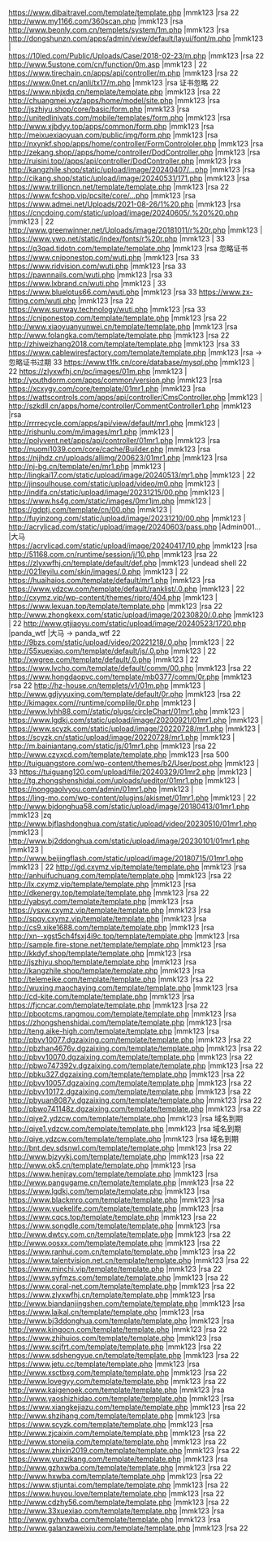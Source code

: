 https://www.dibaitravel.com/template/template.php |mmk123 |rsa    22
http://www.my1166.com/360scan.php |mmk123 |rsa  
http://www.beonly.com.cn/templets/system/1m.php |mmk123 |rsa  
http://dongshunzn.com/apps/admin/view/default/layui/font/m.php |mmk123 |  
https://10led.com/Public/Uploads/Case/2018-02-23/m.php |mmk123 |rsa     22
http://www.5ustone.com/cn/function/0m.asp |mmk123 |      22
https://www.tirechain.cn/apps/api/controller/m.php |mmk123 |rsa    22
https://www.0net.cn/anli/tx17/m.php |mmk123 |rsa   证书忽略   22
https://www.nbjxdq.cn/template/template.php |mmk123 |rsa  22
http://chuangmei.xyz/apps/home/model/site.php |mmk123 |rsa  
http://jszhiyu.shop/core/basic/form.php |mmk123 |rsa  
http://unitedlinivats.com/mobile/templates/form.php |mmk123 |rsa  
http://www.xjbdyy.top/apps/common/form.php |mmk123 |rsa  
http://meixuexiaoyuan.com/public/img/form.php |mmk123 |rsa  
http://nxynkf.shop/apps/home/controller/FormControloler.php |mmk123 |rsa  
http://zekang.shop//apps/home/controller/DodController.php |mmk123 |rsa  
http://ruisini.top//apps/api/controller/DodController.php |mmk123 |rsa  
http://kangzhile.shop/static/upload/image/20240407/...php |mmk123 |rsa  
http://cikang.shop/static/upload/image/20240531/171.php |mmk123 |rsa 
https://www.trillioncn.net/template/template.php |mmk123 |rsa    22
https://www.fcshop.vip/pcsite/core/...php |mmk123 |rsa  
https://www.admei.net/Uploads/2021-08-26/1%20.php |mmk123 |rsa  
https://cncdoing.com/static/upload/image/20240605/.%20%20.php |mmk123 |    22
http://www.greenwinner.net/Uploads/image/20181011/r%20r.php |mmk123 |  
https://www.ywo.net/static/index/fonts/r%20r.php |mmk123 |    33
https://q3qad.tidotn.com/template/template.php |mmk123 |rsa   忽略证书  
https://www.cniponestop.com/wuti.php |mmk123 |rsa   33
https://www.ridvision.com/wuti.php |mmk123 |rsa  33
https://pawnnails.com/wuti.php |mmk123 |rsa   33
https://www.lxbrand.cn/wuti.php |mmk123 |   33
https://www.bluelotus66.com/wuti.php |mmk123 |rsa  33
https://www.zx-fitting.com/wuti.php |mmk123 |rsa   22
https://www.sunway.technology/wuti.php |mmk123 |rsa  33
https://cniponestop.com/template/template.php |mmk123 |rsa   22
http://www.xiaoyuanyunwei.cn/template/template.php |mmk123 |rsa 
http://www.folangka.com/template/template.php |mmk123 |rsa  22
http://zhiweizhang2018.com/template/template.php |mmk123 |rsa    33
https://www.cablewiresfactory.com/template/template.php |mmk123 |rsa  -> 忽略证书过期  33
https://www.t1fk.cn/core/database/mysql.php |mmk123 |   22
https://zlyxwfhj.cn/pc/images/01m.php |mmk123 |  
http://youthdorm.com/apps/common/version.php |mmk123 |rsa  
https://xcxygy.com/core/template/01mr1.php |mmk123 |rsa  
https://wattscontrols.com/apps/api/controller/CmsController.php |mmk123 |  
http://szkdll.cn/apps/home/controller/CommentController1.php |mmk123 |rsa  
http://rrrrecycle.com/apps/api/view/default/mr1.php |mmk123 |  
http://rishunlu.com/m/images/mr1.php |mmk123 |  
http://polyvent.net/apps/api/controller/01mr1.php |mmk123 |rsa  
http://nuomi1039.com/core/cache/Builder.php |mmk123 |rsa  
https://njjhdz.cn/uploads/allimg/200623/01mr1.php |mmk123 |rsa  
http://nj-bg.cn/template/en/mr1.php |mmk123 |  
http://lingkai17.com/static/upload/image/20240513/mr1.php |mmk123 |  22
http://jinsoulhouse.com/static/upload/video/m0.php |mmk123 |  
http://indifa.cn/static/upload/image/20231215/00.php |mmk123 |  
https://www.hs4g.com/static/images/0mr1jm.php |mmk123 |  
https://gdptj.com/template/cn/00.php |mmk123 |  
http://fuyinzong.com/static/upload/image/20231210/00.php |mmk123 |  
http://acrylicad.com/static/upload/image/20240603/pass.php |Admin001... |大马  
https://acrylicad.com/static/upload/image/20240417/10.php |mmk123 |rsa  
http://51168.com.cn/runtime/session/j/10.php |mmk123 |rsa   22
https://zlyxwfhj.cn/template/default/def.php |mmk123 |undead shell    22
http://021leyilu.com/skin/images/.0.php |mmk123 |   22
https://huaihaios.com/template/default/mr1.php |mmk123 |rsa   
https://www.ydzcw.com/template/default/ranklist/.0.php |mmk123 |   22 
http://cxymz.vip/wp-content/themes/ripro/404.php |mmk123 | 
https://www.lexuan.top/template/template.php |mmk123 |rsa  22
http://www.zhongkexx.com/static/upload/image/20230820/.0.php |mmk123 |   22
http://www.gtjiaoyu.com/static/upload/image/20240523/1720.php |panda_wtf |大马 -> panda_wtf    22
http://9bzs.com/static/upload/video/20221218/.0.php |mmk123 |  22
http://55xuexiao.com/template/default/js/.0.php |mmk123 |  22
http://xwgree.com/template/default/.0.php |mmk123 |    22
https://www.lvcho.com/template/default/comm/00.php |mmk123 |rsa    22
https://www.hongdaopvc.com/template/mb0377/comm/0r.php |mmk123 |rsa  22
http://hz-house.cn/templets/v1/01m.php |mmk123 |  
http://www.gdjyyuxing.com/template/default/0r.php |mmk123 |rsa   22
http://kimagex.com//runtime/complile/0r.php |mmk123 |  
http://www.lyhh88.com//static/plugs/circleChart/01mr1.php |mmk123 |  
https://www.lgdkj.com/static/upload/image/20200921/01mr1.php |mmk123 |  
https://www.scyzk.com/static/upload/image/20220728/mr1.php |mmk123 |  
https://scyzk.cn/static/upload/image/20220728/mr1.php |mmk123 |  
http://m.bainiantang.com/static/js/01mr1.php |mmk123 |rsa   22
http://www.czyxcd.com/template/template.php |mmk123 |rsa  500  
http://tuiguangstore.com/wp-content/themes/b2/User/post.php |mmk123 |    33
https://tuiguang120.com/upload/file/20240329/01mr2.php |mmk123 |  
http://tg.zhongshenshidai.com/uploads/ueditor/01mr1.php |mmk123 |  
https://nonggaolvyou.com/admin/01mr1.php |mmk123 |  
https://ling-mo.com/wp-content/plugins/akismet/01mr1.php |mmk123 |      22
http://www.bjdonghua58.com/static/upload/image/20180413/01mr1.php |mmk123 |zq  
http://www.bjflashdonghua.com/static/upload/video/20230510/01mr1.php |mmk123 |  
http://www.bj2ddonghua.com/static/upload/image/20230101/01mr1.php |mmk123 |  
http://www.beijingflash.com/static/upload/image/20180715/01mr1.php |mmk123 |   22
http://gd.cxymz.vip/template/template.php |mmk123 |rsa  
http://anhuifuchuang.com/template/template.php |mmk123 |rsa     22
http://lx.cxymz.vip/template/template.php |mmk123 |rsa  
http://dkenergy.top/template/template.php |mmk123 |rsa     22
http://yabsyt.com/template/template.php |mmk123 |rsa  
https://ysxw.cxymz.vip/template/template.php |mmk123 |rsa  
http://spqy.cxymz.vip/template/template.php |mmk123 |rsa  
http://cs9.xike1688.com/template/template.php |mmk123 |rsa  
http://xn--xgst5ch4fsxj4i9c.top/template/template.php |mmk123 |rsa  
http://sample.fire-stone.net/template/template.php |mmk123 |rsa  
http://kkdyf.shop/template/template.php |mmk123 |rsa  
http://jszhiyu.shop/template/template.php |mmk123 |rsa  
http://kangzhile.shop/template/template.php |mmk123 |rsa  
http://telemeike.com/template/template.php |mmk123 |rsa    22
http://wuxing.maochaying.com/template/template.php |mmk123 |rsa  
http://cd-kite.com/template/template.php |mmk123 |rsa  
https://fjcncar.com/template/template.php |mmk123 |rsa    22
http://pbootcms.rangmou.com/template/template.php |mmk123 |rsa  
https://zhongshenshidai.com/template/template.php |mmk123 |rsa  
http://teng.aike-high.com/template/template.php |mmk123 |rsa  
http://pbvv10077.dgzaixing.com/template/template.php |mmk123 |rsa     22
http://pbzhan4676v.dgzaixing.com/template/template.php |mmk123 |rsa   22
http://pbvv10070.dgzaixing.com/template/template.php |mmk123 |rsa  22
http://pbwo747392v.dgzaixing.com/template/template.php |mmk123 |rsa  22
http://pbku327.dgzaixing.com/template/template.php |mmk123 |rsa  22
http://pbvv10057.dgzaixing.com/template/template.php |mmk123 |rsa  22
http://pbvv10172.dgzaixing.com/template/template.php |mmk123 |rsa  22
http://pbyuan8087v.dgzaixing.com/template/template.php |mmk123 |rsa  22
http://pbwo741148z.dgzaixing.com/template/template.php |mmk123 |rsa  22
http://qiye2.ydzcw.com/template/template.php |mmk123 |rsa  域名到期
http://qiye1.ydzcw.com/template/template.php |mmk123 |rsa    域名到期
http://qiye.ydzcw.com/template/template.php |mmk123 |rsa    域名到期
http://bnt.dev.sdsnwl.com/template/template.php |mmk123 |rsa   22
http://www.bjzyykj.com/template/template.php |mmk123 |rsa  22
http://www.ok5.cn/template/template.php |mmk123 |rsa  
https://www.henjray.com/template/template.php |mmk123 |rsa  
http://www.pangugame.cn/template/template.php |mmk123 |rsa    22
https://www.lgdkj.com/template/template.php |mmk123 |rsa  
https://www.blackmro.com/template/template.php |mmk123 |rsa  
https://www.yuekelife.com/template/template.php |mmk123 |rsa  
https://www.cqcs.top/template/template.php |mmk123 |rsa  22
https://www.songdle.com/template/template.php |mmk123 |rsa  
http://www.dwtcy.com.cn/template/template.php |mmk123 |rsa  22
http://www.oosxx.com/template/template.php |mmk123 |rsa  22
https://www.ranhui.com.cn/template/template.php |mmk123 |rsa  22
https://www.talentvision.net.cn/template/template.php |mmk123 |rsa   22
https://www.minchi.vip/template/template.php |mmk123 |rsa  22
https://www.syfmzs.com/template/template.php |mmk123 |rsa  22
https://www.coral-net.com/template/template.php |mmk123 |rsa   22
https://www.zlyxwfhj.cn/template/template.php |mmk123 |rsa  
http://www.biandanjingshen.com/template/template.php |mmk123 |rsa  
https://www.laikal.cn/template/template.php |mmk123 |rsa  
http://www.bj3ddonghua.com/template/template.php |mmk123 |rsa    
http://www.kingocn.com/template/template.php |mmk123 |rsa   22
https://www.zhihuios.com/template/template.php |mmk123 |rsa  
https://www.scjfrt.com/template/template.php |mmk123 |rsa   22
https://www.sdshengyue.cn/template/template.php |mmk123 |rsa   22
https://www.jetu.cc/template/template.php |mmk123 |rsa  
http://www.xsctbxg.com/template/template.php |mmk123 |rsa   22
http://www.lovegyy.com/template/template.php |mmk123 |rsa  22
http://www.kaigenoek.com/template/template.php |mmk123 |rsa  
http://www.yaoshizhidao.com/template/template.php |mmk123 |rsa  
https://www.xiangkejiazu.com/template/template.php |mmk123 |rsa  22
http://www.shzihang.com/template/template.php |mmk123 |rsa  
https://www.scyzk.com/template/template.php |mmk123 |rsa  
http://www.zjcaixin.com/template/template.php |mmk123 |rsa  22
http://www.stonejia.com/template/template.php |mmk123 |rsa   22
https://www.zhixin2019.com/template/template.php |mmk123 |rsa   22
https://www.yunzikang.com/template/template.php |mmk123 |rsa  
http://www.gzhxwba.com/template/template.php |mmk123 |rsa   22
http://www.hxwba.com/template/template.php |mmk123 |rsa  22
https://www.stjuntai.com/template/template.php |mmk123 |rsa   22
https://www.huyou.love/template/template.php |mmk123 |rsa  22
http://www.cdzhy56.com/template/template.php |mmk123 |rsa 22
http://www.33xuexiao.com/template/template.php |mmk123 |rsa  
http://www.gyhxwba.com/template/template.php |mmk123 |rsa  
http://www.galanzaweixiu.com/template/template.php |mmk123 |rsa   22